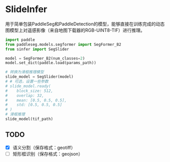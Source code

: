 # SlideInfer

用于简单包装PaddleSeg和PaddleDetection的模型，能够直接在训练完成的动态图模型上对遥感影像（来自地图下载器的RGB-UINT8-TIF）进行推理。

```python
import paddle
from paddleseg.models.segformer import SegFormer_B2
from sinfer import SegSlider

model = SegFormer_B2(num_classes=2)
model.set_dict(paddle.load(params_path))

# 转换为滑框推理模型
slide_model = SegSlider(model)
# # 可选，设置一些参数
# slide_model.ready(
#    block_size: 512,
#    overlap: 32,
#    mean: [0.5, 0.5, 0.5], 
#    std: [0.5, 0.5, 0.5]
# )
# 滑框推理
slide_model(tif_path)
```

## TODO

- [x] 语义分割（保存格式：geotiff）
- [ ] 矩形框识别（保存格式：geojson）
